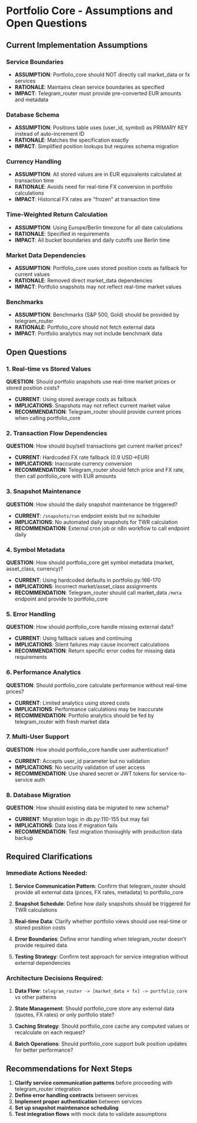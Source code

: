 # Portfolio Core - Assumptions and Open Questions

## Current Implementation Assumptions

### Service Boundaries
- **ASSUMPTION**: Portfolio_core should NOT directly call market_data or fx services
- **RATIONALE**: Maintains clean service boundaries as specified
- **IMPACT**: Telegram_router must provide pre-converted EUR amounts and metadata

### Database Schema
- **ASSUMPTION**: Positions table uses (user_id, symbol) as PRIMARY KEY instead of auto-increment ID
- **RATIONALE**: Matches the specification exactly
- **IMPACT**: Simplified position lookups but requires schema migration

### Currency Handling
- **ASSUMPTION**: All stored values are in EUR equivalents calculated at transaction time
- **RATIONALE**: Avoids need for real-time FX conversion in portfolio calculations
- **IMPACT**: Historical FX rates are "frozen" at transaction time

### Time-Weighted Return Calculation
- **ASSUMPTION**: Using Europe/Berlin timezone for all date calculations
- **RATIONALE**: Specified in requirements
- **IMPACT**: All bucket boundaries and daily cutoffs use Berlin time

### Market Data Dependencies
- **ASSUMPTION**: Portfolio_core uses stored position costs as fallback for current values
- **RATIONALE**: Removed direct market_data dependencies
- **IMPACT**: Portfolio snapshots may not reflect real-time market values

### Benchmarks
- **ASSUMPTION**: Benchmarks (S&P 500, Gold) should be provided by telegram_router
- **RATIONALE**: Portfolio_core should not fetch external data
- **IMPACT**: Portfolio analytics may not include benchmark data

## Open Questions

### 1. Real-time vs Stored Values
**QUESTION**: Should portfolio snapshots use real-time market prices or stored position costs?
- **CURRENT**: Using stored average costs as fallback
- **IMPLICATIONS**: Snapshots may not reflect current market value
- **RECOMMENDATION**: Telegram_router should provide current prices when calling portfolio_core

### 2. Transaction Flow Dependencies
**QUESTION**: How should buy/sell transactions get current market prices?
- **CURRENT**: Hardcoded FX rate fallback (0.9 USD->EUR)
- **IMPLICATIONS**: Inaccurate currency conversion
- **RECOMMENDATION**: Telegram_router should fetch price and FX rate, then call portfolio_core with EUR amounts

### 3. Snapshot Maintenance
**QUESTION**: How should the daily snapshot maintenance be triggered?
- **CURRENT**: `/snapshots/run` endpoint exists but no scheduler
- **IMPLICATIONS**: No automated daily snapshots for TWR calculation
- **RECOMMENDATION**: External cron job or n8n workflow to call endpoint daily

### 4. Symbol Metadata
**QUESTION**: How should portfolio_core get symbol metadata (market, asset_class, currency)?
- **CURRENT**: Using hardcoded defaults in portfolio.py:166-170
- **IMPLICATIONS**: Incorrect market/asset_class assignments
- **RECOMMENDATION**: Telegram_router should call market_data `/meta` endpoint and provide to portfolio_core

### 5. Error Handling
**QUESTION**: How should portfolio_core handle missing external data?
- **CURRENT**: Using fallback values and continuing
- **IMPLICATIONS**: Silent failures may cause incorrect calculations
- **RECOMMENDATION**: Return specific error codes for missing data requirements

### 6. Performance Analytics
**QUESTION**: Should portfolio_core calculate performance without real-time prices?
- **CURRENT**: Limited analytics using stored costs
- **IMPLICATIONS**: Performance calculations may be inaccurate
- **RECOMMENDATION**: Portfolio analytics should be fed by telegram_router with fresh market data

### 7. Multi-User Support
**QUESTION**: How should portfolio_core handle user authentication?
- **CURRENT**: Accepts user_id parameter but no validation
- **IMPLICATIONS**: No security validation of user access
- **RECOMMENDATION**: Use shared secret or JWT tokens for service-to-service auth

### 8. Database Migration
**QUESTION**: How should existing data be migrated to new schema?
- **CURRENT**: Migration logic in db.py:110-155 but may fail
- **IMPLICATIONS**: Data loss if migration fails
- **RECOMMENDATION**: Test migration thoroughly with production data backup

## Required Clarifications

### Immediate Actions Needed:

1. **Service Communication Pattern**: Confirm that telegram_router should provide all external data (prices, FX rates, metadata) to portfolio_core

2. **Snapshot Schedule**: Define how daily snapshots should be triggered for TWR calculations

3. **Real-time Data**: Clarify whether portfolio views should use real-time or stored position costs

4. **Error Boundaries**: Define error handling when telegram_router doesn't provide required data

5. **Testing Strategy**: Confirm test approach for service integration without external dependencies

### Architecture Decisions Required:

1. **Data Flow**: `telegram_router -> [market_data + fx] -> portfolio_core` vs other patterns

2. **State Management**: Should portfolio_core store any external data (quotes, FX rates) or only portfolio state?

3. **Caching Strategy**: Should portfolio_core cache any computed values or recalculate on each request?

4. **Batch Operations**: Should portfolio_core support bulk position updates for better performance?

## Recommendations for Next Steps

1. **Clarify service communication patterns** before proceeding with telegram_router integration
2. **Define error handling contracts** between services
3. **Implement proper authentication** between services
4. **Set up snapshot maintenance scheduling**
5. **Test integration flows** with mock data to validate assumptions